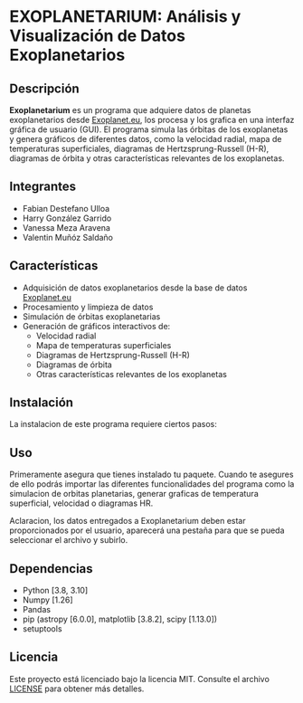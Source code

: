 # EXOPLANETARIUM: Análisis y Visualización de Datos Exoplanetarios

## Descripción

**Exoplanetarium** es un programa que adquiere datos de planetas exoplanetarios desde [Exoplanet.eu](https://exoplanet.eu/catalog/), los procesa y los grafica en una interfaz gráfica de usuario (GUI). El programa simula las órbitas de los exoplanetas y genera gráficos de diferentes datos, como la velocidad radial, mapa de temperaturas superficiales, diagramas de Hertzsprung-Russell (H-R), diagramas de órbita y otras características relevantes de los exoplanetas.

## Integrantes

- Fabian Destefano Ulloa
- Harry González Garrido
- Vanessa Meza Aravena
- Valentin Muñóz Saldaño

## Características

- Adquisición de datos exoplanetarios desde la base de datos [Exoplanet.eu](https://exoplanet.eu/catalog/)
- Procesamiento y limpieza de datos
- Simulación de órbitas exoplanetarias
- Generación de gráficos interactivos de:
  - Velocidad radial
  - Mapa de temperaturas superficiales
  - Diagramas de Hertzsprung-Russell (H-R)
  - Diagramas de órbita
  - Otras características relevantes de los exoplanetas




## Instalación 
La instalacion de este programa requiere ciertos pasos:

## Uso
Primeramente asegura que tienes instalado tu paquete. Cuando te asegures de ello podrás importar las diferentes funcionalidades del programa
como la simulacion de orbitas planetarias, generar graficas de temperatura superficial, velocidad o diagramas HR.

Aclaracion, los datos entregados a Exoplanetarium deben estar proporcionados por el usuario, aparecerá una pestaña para que se pueda seleccionar el archivo y subirlo.
## Dependencias
- Python [3.8, 3.10]
- Numpy [1.26]
- Pandas
- pip (astropy [6.0.0], matplotlib [3.8.2], scipy [1.13.0])
- setuptools 

## Licencia

Este proyecto está licenciado bajo la licencia MIT. Consulte el archivo [LICENSE](LICENSE) para obtener más detalles.
